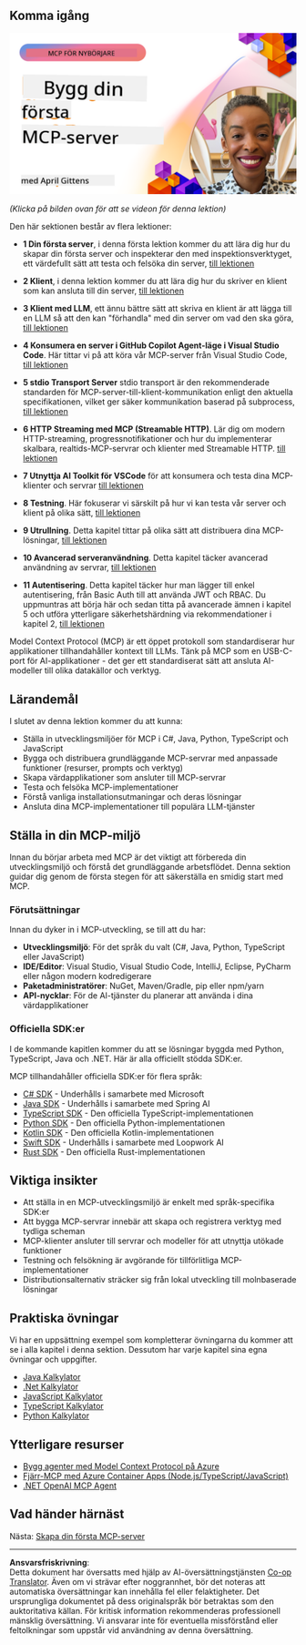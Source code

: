 <!--
CO_OP_TRANSLATOR_METADATA:
{
  "original_hash": "f400d87053221363769113c24f117248",
  "translation_date": "2025-10-06T23:15:33+00:00",
  "source_file": "03-GettingStarted/README.md",
  "language_code": "sv"
}
-->
## Komma igång  

[![Skapa din första MCP-server](../../../translated_images/04.0ea920069efd979a0b2dad51e72c1df7ead9c57b3305796068a6cee1f0dd6674.sv.png)](https://youtu.be/sNDZO9N4m9Y)

_(Klicka på bilden ovan för att se videon för denna lektion)_

Den här sektionen består av flera lektioner:

- **1 Din första server**, i denna första lektion kommer du att lära dig hur du skapar din första server och inspekterar den med inspektionsverktyget, ett värdefullt sätt att testa och felsöka din server, [till lektionen](01-first-server/README.md)

- **2 Klient**, i denna lektion kommer du att lära dig hur du skriver en klient som kan ansluta till din server, [till lektionen](02-client/README.md)

- **3 Klient med LLM**, ett ännu bättre sätt att skriva en klient är att lägga till en LLM så att den kan "förhandla" med din server om vad den ska göra, [till lektionen](03-llm-client/README.md)

- **4 Konsumera en server i GitHub Copilot Agent-läge i Visual Studio Code**. Här tittar vi på att köra vår MCP-server från Visual Studio Code, [till lektionen](04-vscode/README.md)

- **5 stdio Transport Server** stdio transport är den rekommenderade standarden för MCP-server-till-klient-kommunikation enligt den aktuella specifikationen, vilket ger säker kommunikation baserad på subprocess, [till lektionen](05-stdio-server/README.md)

- **6 HTTP Streaming med MCP (Streamable HTTP)**. Lär dig om modern HTTP-streaming, progressnotifikationer och hur du implementerar skalbara, realtids-MCP-servrar och klienter med Streamable HTTP. [till lektionen](06-http-streaming/README.md)

- **7 Utnyttja AI Toolkit för VSCode** för att konsumera och testa dina MCP-klienter och servrar [till lektionen](07-aitk/README.md)

- **8 Testning**. Här fokuserar vi särskilt på hur vi kan testa vår server och klient på olika sätt, [till lektionen](08-testing/README.md)

- **9 Utrullning**. Detta kapitel tittar på olika sätt att distribuera dina MCP-lösningar, [till lektionen](09-deployment/README.md)

- **10 Avancerad serveranvändning**. Detta kapitel täcker avancerad användning av servrar, [till lektionen](./10-advanced/README.md)

- **11 Autentisering**. Detta kapitel täcker hur man lägger till enkel autentisering, från Basic Auth till att använda JWT och RBAC. Du uppmuntras att börja här och sedan titta på avancerade ämnen i kapitel 5 och utföra ytterligare säkerhetshärdning via rekommendationer i kapitel 2, [till lektionen](./11-simple-auth/README.md)

Model Context Protocol (MCP) är ett öppet protokoll som standardiserar hur applikationer tillhandahåller kontext till LLMs. Tänk på MCP som en USB-C-port för AI-applikationer - det ger ett standardiserat sätt att ansluta AI-modeller till olika datakällor och verktyg.

## Lärandemål

I slutet av denna lektion kommer du att kunna:

- Ställa in utvecklingsmiljöer för MCP i C#, Java, Python, TypeScript och JavaScript
- Bygga och distribuera grundläggande MCP-servrar med anpassade funktioner (resurser, prompts och verktyg)
- Skapa värdapplikationer som ansluter till MCP-servrar
- Testa och felsöka MCP-implementationer
- Förstå vanliga installationsutmaningar och deras lösningar
- Ansluta dina MCP-implementationer till populära LLM-tjänster

## Ställa in din MCP-miljö

Innan du börjar arbeta med MCP är det viktigt att förbereda din utvecklingsmiljö och förstå det grundläggande arbetsflödet. Denna sektion guidar dig genom de första stegen för att säkerställa en smidig start med MCP.

### Förutsättningar

Innan du dyker in i MCP-utveckling, se till att du har:

- **Utvecklingsmiljö**: För det språk du valt (C#, Java, Python, TypeScript eller JavaScript)
- **IDE/Editor**: Visual Studio, Visual Studio Code, IntelliJ, Eclipse, PyCharm eller någon modern kodredigerare
- **Paketadministratörer**: NuGet, Maven/Gradle, pip eller npm/yarn
- **API-nycklar**: För de AI-tjänster du planerar att använda i dina värdapplikationer

### Officiella SDK:er

I de kommande kapitlen kommer du att se lösningar byggda med Python, TypeScript, Java och .NET. Här är alla officiellt stödda SDK:er.

MCP tillhandahåller officiella SDK:er för flera språk:
- [C# SDK](https://github.com/modelcontextprotocol/csharp-sdk) - Underhålls i samarbete med Microsoft
- [Java SDK](https://github.com/modelcontextprotocol/java-sdk) - Underhålls i samarbete med Spring AI
- [TypeScript SDK](https://github.com/modelcontextprotocol/typescript-sdk) - Den officiella TypeScript-implementationen
- [Python SDK](https://github.com/modelcontextprotocol/python-sdk) - Den officiella Python-implementationen
- [Kotlin SDK](https://github.com/modelcontextprotocol/kotlin-sdk) - Den officiella Kotlin-implementationen
- [Swift SDK](https://github.com/modelcontextprotocol/swift-sdk) - Underhålls i samarbete med Loopwork AI
- [Rust SDK](https://github.com/modelcontextprotocol/rust-sdk) - Den officiella Rust-implementationen

## Viktiga insikter

- Att ställa in en MCP-utvecklingsmiljö är enkelt med språk-specifika SDK:er
- Att bygga MCP-servrar innebär att skapa och registrera verktyg med tydliga scheman
- MCP-klienter ansluter till servrar och modeller för att utnyttja utökade funktioner
- Testning och felsökning är avgörande för tillförlitliga MCP-implementationer
- Distributionsalternativ sträcker sig från lokal utveckling till molnbaserade lösningar

## Praktiska övningar

Vi har en uppsättning exempel som kompletterar övningarna du kommer att se i alla kapitel i denna sektion. Dessutom har varje kapitel sina egna övningar och uppgifter.

- [Java Kalkylator](./samples/java/calculator/README.md)
- [.Net Kalkylator](../../../03-GettingStarted/samples/csharp)
- [JavaScript Kalkylator](./samples/javascript/README.md)
- [TypeScript Kalkylator](./samples/typescript/README.md)
- [Python Kalkylator](../../../03-GettingStarted/samples/python)

## Ytterligare resurser

- [Bygg agenter med Model Context Protocol på Azure](https://learn.microsoft.com/azure/developer/ai/intro-agents-mcp)
- [Fjärr-MCP med Azure Container Apps (Node.js/TypeScript/JavaScript)](https://learn.microsoft.com/samples/azure-samples/mcp-container-ts/mcp-container-ts/)
- [.NET OpenAI MCP Agent](https://learn.microsoft.com/samples/azure-samples/openai-mcp-agent-dotnet/openai-mcp-agent-dotnet/)

## Vad händer härnäst

Nästa: [Skapa din första MCP-server](01-first-server/README.md)

---

**Ansvarsfriskrivning**:  
Detta dokument har översatts med hjälp av AI-översättningstjänsten [Co-op Translator](https://github.com/Azure/co-op-translator). Även om vi strävar efter noggrannhet, bör det noteras att automatiska översättningar kan innehålla fel eller felaktigheter. Det ursprungliga dokumentet på dess originalspråk bör betraktas som den auktoritativa källan. För kritisk information rekommenderas professionell mänsklig översättning. Vi ansvarar inte för eventuella missförstånd eller feltolkningar som uppstår vid användning av denna översättning.